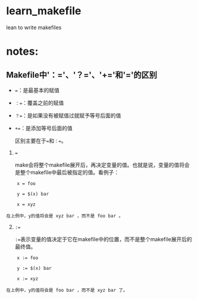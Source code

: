 # learn_makefile
lean to write makefiles

# notes:
## Makefile中'：='、'？='、'+='和'='的区别

- `=`：是最基本的赋值
- `：=`：覆盖之前的赋值
- `？=`：是如果没有被赋值过就赋予等号后面的值
- `+=`：是添加等号后面的值

	区别主要在于`=`和`：=`。

1.  `=`

	make会将整个makefile展开后，再决定变量的值。也就是说，变量的值将会是整个makefile中最后被指定的值。看例子：
```
	x = foo

	y = $(x) bar

	x = xyz
```
	在上例中，y的值将会是 xyz bar ，而不是 foo bar 。
2.  `:=`
 
 	`:=`表示变量的值决定于它在makefile中的位置，而不是整个makefile展开后的最终值。
```
	x := foo

	y := $(x) bar

	x := xyz
```
	在上例中，y的值将会是 foo bar ，而不是 xyz bar 了。

